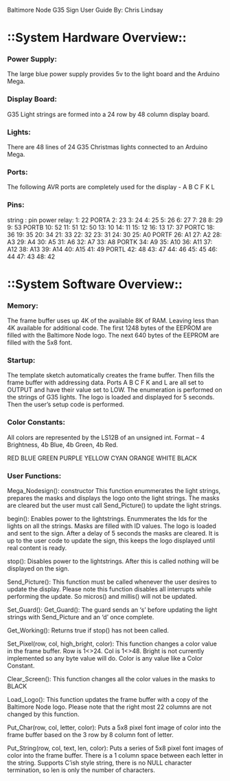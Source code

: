 Baltimore Node G35 Sign User Guide
By: Chris Lindsay

# ::System Hardware Overview::

### Power Supply:
The large blue power supply provides 5v to the light board and the Arduino Mega.

### Display Board:
G35 Light strings are formed into a 24 row by 48 column display board.

### Lights:
There are 48 lines of 24 G35 Christmas lights connected to an Arduino Mega. 

### Ports:
The following AVR ports are completely used for the display - A B C F K L

### Pins:
string : pin
power relay: 
1: 22		PORTA
2: 23
3: 24
4: 25
5: 26
6: 27
7: 28
8: 29
9: 53		PORTB
10: 52
11: 51
12: 50
13: 10
14: 11
15: 12
16: 13
17: 37		PORTC
18: 36
19: 35
20: 34
21: 33
22: 32
23: 31
24: 30
25: A0		PORTF
26: A1
27: A2
28: A3
29: A4
30: A5
31: A6
32: A7
33: A8		PORTK
34: A9
35: A10
36: A11
37: A12
38: A13
39: A14
40: A15
41: 49		PORTL
42: 48
43: 47
44: 46
45: 45
46: 44
47: 43
48: 42

# ::System Software Overview::

### Memory:
The frame buffer uses up 4K of the available 8K of RAM. Leaving less than 4K available for additional code.
The first 1248 bytes of the EEPROM are filled with the Baltimore Node logo. The next 640 bytes of the EEPROM are filled with the 5x8 font.

### Startup:
The template sketch automatically creates the frame buffer. Then fills the frame buffer with addressing data. Ports A B C F K and L are all set to OUTPUT and have their value set to LOW. The enumeration is performed on the strings of G35 lights. The logo is loaded and displayed for 5 seconds. Then the user’s setup code is performed.

### Color Constants:
All colors are represented by the LS12B of an unsigned int. Format – 4 Brightness, 4b Blue, 4b Green, 4b Red.

RED  BLUE  GREEN  PURPLE  YELLOW  CYAN  ORANGE  WHITE  BLACK

### User Functions:
Mega_Nodesign(): constructor
This function enummerates the light strings, prepares the masks and displays the logo onto the light strings. The masks are cleared but the user must call Send_Picture() to update the light strings.

begin():
Enables power to the lightstrings. Enummerates the Ids for the lights on all the strings. Masks are filled with ID values. The logo is loaded and sent to the sign. After a delay of 5 seconds the masks are cleared. It is up to the user code to update the sign, this keeps the logo displayed until real content is ready.

stop():
Disables power to the lightstrings. After this is called nothing will be displayed on the sign.

Send_Picture():
This function must be called whenever the user desires to update the display. Please note this function disables all interrupts while performing the update. So micros() and millis() will not be updated.

Set_Guard(): Get_Guard():
The guard sends an ‘s’ before updating the light strings with Send_Picture and an ‘d’ once complete.

Get_Working():
Returns true if stop() has not been called.

Set_Pixel(row, col, high_bright, color):
This function changes a color value in the frame buffer. Row is 1<>24. Col is 1<>48. Bright is not currently implemented so any byte value will do. Color is any value like a Color Constant.

Clear_Screen():
This function changes all the color values in the masks to BLACK

Load_Logo():
This function updates the frame buffer with a copy of the Baltimore Node logo. Please note that the right most 22 columns are not changed by this function.

Put_Char(row, col, letter, color):
Puts a 5x8 pixel font image of color into the frame buffer based on the 3 row by 8 column font of letter. 

Put_String(row, col, text, len, color):
Puts a series of 5x8 pixel font images of color into the frame buffer. There is a 1 column space between each letter in the string. Supports C’ish style string, there is no NULL character termination, so len is only the number of characters.

